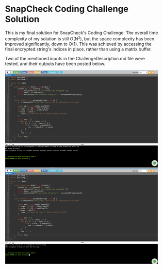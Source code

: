 # SnapCheck Coding Challenge Solution

This is my final solution for SnapCheck's Coding Challenge. The overall time complexity 
of my solution is still O(N<sup>2</sup>), but the space complexity has been improved
significantly, down to O(1). This was achieved by accessing the final encrypted string's
indices in place, rather than using a matrix buffer.

Two of the mentioned inputs in the ChallengeDescription.md file were tested, and their outputs
have been posted below.

<img src="testcase-1.PNG">

<img src="testcase-2.PNG">
